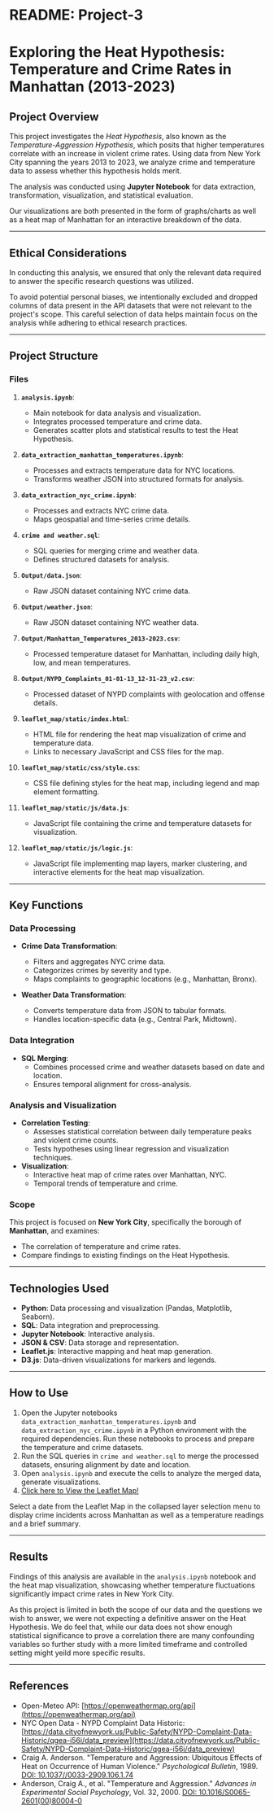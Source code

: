 # README: Project-3
# Exploring the Heat Hypothesis: Temperature and Crime Rates in Manhattan (2013-2023)


## Project Overview

This project investigates the *Heat Hypothesis*, also known as the *Temperature-Aggression Hypothesis*, which posits that higher temperatures correlate with an increase in violent crime rates. Using data from New York City spanning the years 2013 to 2023, we analyze crime and temperature data to assess whether this hypothesis holds merit.

The analysis was conducted using **Jupyter Notebook** for data extraction, transformation, visualization, and statistical evaluation.

Our visualizations are both presented in the form of graphs/charts as well as a heat map of Manhattan for an interactive breakdown of the data.

---

## Ethical Considerations

In conducting this analysis, we ensured that only the relevant data required to answer the specific research questions was utilized.

To avoid potential personal biases, we intentionally excluded and dropped columns of data present in the API datasets that were not relevant to the project's scope. This careful selection of data helps maintain focus on the analysis while adhering to ethical research practices.

---


## Project Structure

### Files

1. **`analysis.ipynb`**:

   - Main notebook for data analysis and visualization.
   - Integrates processed temperature and crime data.
   - Generates scatter plots and statistical results to test the Heat Hypothesis.

2. **`data_extraction_manhattan_temperatures.ipynb`**:

   - Processes and extracts temperature data for NYC locations.
   - Transforms weather JSON into structured formats for analysis.

3. **`data_extraction_nyc_crime.ipynb`**:

   - Processes and extracts NYC crime data.
   - Maps geospatial and time-series crime details.

4. **`crime and weather.sql`**:

   - SQL queries for merging crime and weather data.
   - Defines structured datasets for analysis.

5. **`Output/data.json`**:

   - Raw JSON dataset containing NYC crime data.

6. **`Output/weather.json`**:

   - Raw JSON dataset containing NYC weather data.

7. **`Output/Manhattan_Temperatures_2013-2023.csv`**:

   - Processed temperature dataset for Manhattan, including daily high, low, and mean temperatures.

8. **`Output/NYPD_Complaints_01-01-13_12-31-23_v2.csv`**:

   - Processed dataset of NYPD complaints with geolocation and offense details.

9. **`leaflet_map/static/index.html`**:

   - HTML file for rendering the heat map visualization of crime and temperature data.
   - Links to necessary JavaScript and CSS files for the map.

10. **`leaflet_map/static/css/style.css`**:

    - CSS file defining styles for the heat map, including legend and map element formatting.

11. **`leaflet_map/static/js/data.js`**:

    - JavaScript file containing the crime and temperature datasets for visualization.

12. **`leaflet_map/static/js/logic.js`**:

    - JavaScript file implementing map layers, marker clustering, and interactive elements for the heat map visualization.

---

## Key Functions

### Data Processing

- **Crime Data Transformation**:

  - Filters and aggregates NYC crime data.
  - Categorizes crimes by severity and type.
  - Maps complaints to geographic locations (e.g., Manhattan, Bronx).

- **Weather Data Transformation**:

  - Converts temperature data from JSON to tabular formats.
  - Handles location-specific data (e.g., Central Park, Midtown).

### Data Integration

- **SQL Merging**:
  - Combines processed crime and weather datasets based on date and location.
  - Ensures temporal alignment for cross-analysis.

### Analysis and Visualization

- **Correlation Testing**:
  - Assesses statistical correlation between daily temperature peaks and violent crime counts.
  - Tests hypotheses using linear regression and visualization techniques.
- **Visualization**:
  - Interactive heat map of crime rates over Manhattan, NYC.
  - Temporal trends of temperature and crime.

### Scope

This project is focused on **New York City**, specifically the borough of **Manhattan**, and examines:

- The correlation of temperature and crime rates.
- Compare findings to existing findings on the Heat Hypothesis.

---

## Technologies Used

- **Python**: Data processing and visualization (Pandas, Matplotlib, Seaborn).
- **SQL**: Data integration and preprocessing.
- **Jupyter Notebook**: Interactive analysis.
- **JSON & CSV**: Data storage and representation.
- **Leaflet.js**: Interactive mapping and heat map generation.
- **D3.js**: Data-driven visualizations for markers and legends.

---

## How to Use

1. Open the Jupyter notebooks `data_extraction_manhattan_temperatures.ipynb` and `data_extraction_nyc_crime.ipynb` in a Python environment with the required dependencies. Run these notebooks to process and prepare the temperature and crime datasets.
2. Run the SQL queries in `crime and weather.sql` to merge the processed datasets, ensuring alignment by date and location.
3. Open `analysis.ipynb` and execute the cells to analyze the merged data, generate visualizations.
4. [Click here to View the Leaflet Map!](https://87gru.github.io/Project-3/leaflet_map/index.html)
     
Select a date from the Leaflet Map in the collapsed layer selection menu to display crime incidents across Manhattan as well as a temperature readings and a brief summary.     

---

## Results

Findings of this analysis are available in the `analysis.ipynb` notebook and the heat map visualization, showcasing whether temperature fluctuations significantly impact crime rates in New York City.

As this project is limited in both the scope of our data and the questions we wish to answer, we were not expecting a definitive answer on the Heat Hypothesis. We do feel that, while our data does not show enough statistical significance to prove a correlation there are many confounding variables so further study with a more limited timeframe and controlled setting might yeild more specific results.

---

## References

- Open-Meteo API: [https://openweathermap.org/api](https://openweathermap.org/api)
- NYC Open Data - NYPD Complaint Data Historic: [https://data.cityofnewyork.us/Public-Safety/NYPD-Complaint-Data-Historic/qgea-i56i/data_preview](https://data.cityofnewyork.us/Public-Safety/NYPD-Complaint-Data-Historic/qgea-i56i/data_preview)
- Craig A. Anderson. "Temperature and Aggression: Ubiquitous Effects of Heat on Occurrence of Human Violence." *Psychological Bulletin*, 1989. [DOI: 10.1037//0033-2909.106.1.74](https://www.researchgate.net/publication/20489242_Temperature_and_Aggression_Ubiquitous_Effects_of_Heat_on_Occurrence_of_Human_Violence)
- Anderson, Craig A., et al. "Temperature and Aggression." *Advances in Experimental Social Psychology*, Vol. 32, 2000. [DOI: 10.1016/S0065-2601(00)80004-0](https://www.sciencedirect.com/science/article/abs/pii/S0065260100800040)
